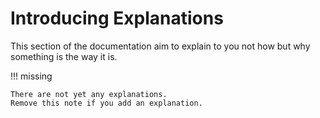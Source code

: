 # Introducing Explanations

This section of the documentation aim to explain to you not how but why something is the way it is.

!!! missing
    
    There are not yet any explanations.
    Remove this note if you add an explanation.
